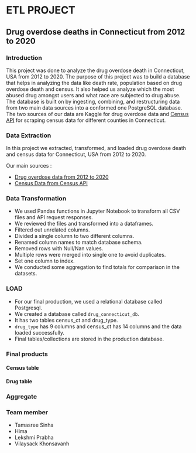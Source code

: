 # ETL PROJECT

## Drug overdose deaths in Connecticut from 2012 to 2020

### Introduction

This project was done to analyze the drug overdose death in Connecticut, USA from 2012 to 2020. The purpose of this project was to build a database that helps  in analyzing the data like  death rate, population  based on  drug overdose death and census.
It also helped us analyze which the most abused drug amongst users and what race are subjected to drug abuse. 
The database is built on by ingesting, combining, and restructuring data from two main data sources into a conformed one PostgreSQL database. The two sources of our data are Kaggle for drug overdose data and [Census  API](https://www.census.gov/data/developers/data-sets.html) for scraping census data for different counties in Connecticut.

### Data Extraction

In this project we extracted, transformed, and loaded drug overdose death and census data for Connecticut, USA from 2012 to 2020.

Our main sources :

- [Drug overdose data from 2012 to 2020 ](https://data.ct.gov/Health-and-Human-Services/Accidental-Drug-Related-Deaths-2012-2020/rybz-nyjw)
- [Census Data from Census API](https://www.census.gov/data/developers/data-sets.html)

### Data Transformation

- We used  Pandas functions in Jupyter Notebook to transform all CSV files and API request responses.
- We reviewed the files and transformed into a dataframes.
- Filtered out unrelated columns.
- Divided a single column to two different columns. 
- Renamed column names to match database schema.
- Removed rows with Null/Nan values.
- Multiple rows were merged into single one to avoid duplicates.
- Set one column to index.
- We conducted some aggregation to find totals for comparison in the datasets.

### LOAD 

- For our final production, we used a relational database called Postgresql.
- We created a database called `drug_connecticut_db`.
- It has two tables census_ct and drug_type.
- `drug_type` has 9 columns and census_ct has 14 columns and the data loaded successfully. 
- Final tables/collections are stored in the production database.

### Final products

#### Census table

#### Drug table

### Aggregate

### Team member

- Tamasree Sinha
- Hima
- Lekshmi Prabha
- Vilaysack Khonsavanh

